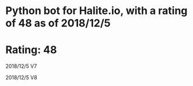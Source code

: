 # Python bot for Halite.io, with a rating of 48 as of 2018/12/5

<h1> Rating: 48 </h1>

2018/12/5 V7

2018/12/5 V8
